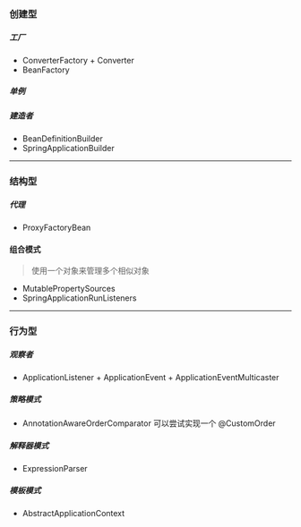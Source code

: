 ### 创建型

##### 工厂

* ConverterFactory + Converter
* BeanFactory

##### 单例


##### 建造者

* BeanDefinitionBuilder 
* SpringApplicationBuilder

---------------------------------------------

### 结构型

##### 代理

* ProxyFactoryBean


#### 组合模式

> 使用一个对象来管理多个相似对象

* MutablePropertySources
* SpringApplicationRunListeners

---------------------------------------------

### 行为型

##### 观察者

* ApplicationListener + ApplicationEvent + ApplicationEventMulticaster


##### 策略模式

* AnnotationAwareOrderComparator  可以尝试实现一个 @CustomOrder

##### 解释器模式

* ExpressionParser

##### 模板模式

* AbstractApplicationContext
